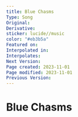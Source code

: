 ```yaml
---
title: Blue Chasms
Type: Song
Original: 
Derivative: 
sticker: lucide//music
color: "#eb3b5a"
Featured on: 
Interpolated in: 
Interpolates: 
Next Version: 
Page created: 2023-11-01
Page modified: 2023-11-01
Previous Version: 
---
```


# Blue Chasms
